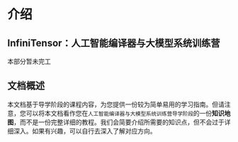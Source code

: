 # 介绍

## InfiniTensor：人工智能编译器与大模型系统训练营

本部分暂未完工

## 文档概述

本文档基于导学阶段的课程内容，为您提供一份较为简单易用的学习指南。但请注意，您可以将本文档看作您在`人工智能编译器与大模型系统训练营导学阶段`的一份**知识地图**，而不是一份完整详细的教程。我们会简要介绍所需要的知识点，但不会过于详细深入。如果有兴趣，可以自行去深入了解对应方向。
